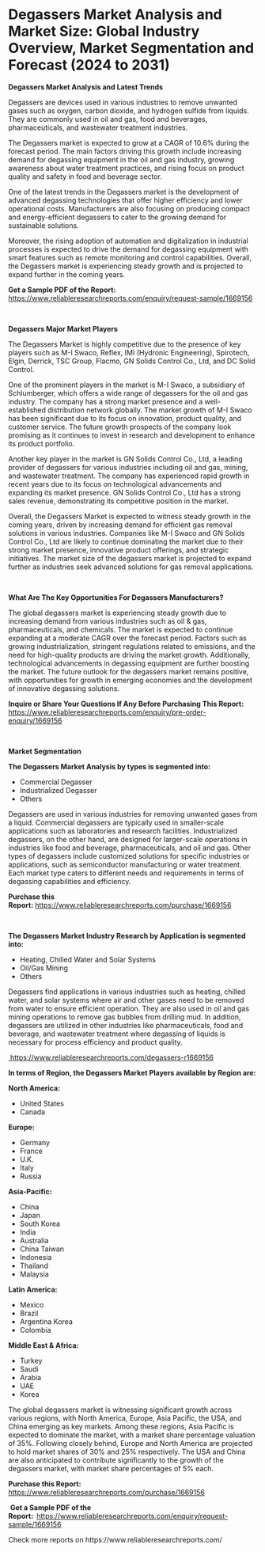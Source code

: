 <p><h1>Degassers Market Analysis and Market Size: Global Industry Overview, Market Segmentation and Forecast (2024 to 2031)</h1></p><p><strong>Degassers Market Analysis and Latest Trends</strong></p>
<p><p>Degassers are devices used in various industries to remove unwanted gases such as oxygen, carbon dioxide, and hydrogen sulfide from liquids. They are commonly used in oil and gas, food and beverages, pharmaceuticals, and wastewater treatment industries.</p><p>The Degassers market is expected to grow at a CAGR of 10.6% during the forecast period. The main factors driving this growth include increasing demand for degassing equipment in the oil and gas industry, growing awareness about water treatment practices, and rising focus on product quality and safety in food and beverage sector.</p><p>One of the latest trends in the Degassers market is the development of advanced degassing technologies that offer higher efficiency and lower operational costs. Manufacturers are also focusing on producing compact and energy-efficient degassers to cater to the growing demand for sustainable solutions.</p><p>Moreover, the rising adoption of automation and digitalization in industrial processes is expected to drive the demand for degassing equipment with smart features such as remote monitoring and control capabilities. Overall, the Degassers market is experiencing steady growth and is projected to expand further in the coming years.</p></p>
<p><strong>Get a Sample PDF of the Report:&nbsp;</strong> <a href="https://www.reliableresearchreports.com/enquiry/request-sample/1669156">https://www.reliableresearchreports.com/enquiry/request-sample/1669156</a></p>
<p>&nbsp;</p>
<p><strong>Degassers Major Market Players</strong></p>
<p><p>The Degassers Market is highly competitive due to the presence of key players such as M-I Swaco, Reflex, IMI (Hydronic Engineering), Spirotech, Elgin, Derrick, TSC Group, Flacmo, GN Solids Control Co., Ltd, and DC Solid Control.</p><p>One of the prominent players in the market is M-I Swaco, a subsidiary of Schlumberger, which offers a wide range of degassers for the oil and gas industry. The company has a strong market presence and a well-established distribution network globally. The market growth of M-I Swaco has been significant due to its focus on innovation, product quality, and customer service. The future growth prospects of the company look promising as it continues to invest in research and development to enhance its product portfolio.</p><p>Another key player in the market is GN Solids Control Co., Ltd, a leading provider of degassers for various industries including oil and gas, mining, and wastewater treatment. The company has experienced rapid growth in recent years due to its focus on technological advancements and expanding its market presence. GN Solids Control Co., Ltd has a strong sales revenue, demonstrating its competitive position in the market.</p><p>Overall, the Degassers Market is expected to witness steady growth in the coming years, driven by increasing demand for efficient gas removal solutions in various industries. Companies like M-I Swaco and GN Solids Control Co., Ltd are likely to continue dominating the market due to their strong market presence, innovative product offerings, and strategic initiatives. The market size of the degassers market is projected to expand further as industries seek advanced solutions for gas removal applications.</p></p>
<p>&nbsp;</p>
<p><strong>What Are The Key Opportunities For Degassers Manufacturers?</strong></p>
<p><p>The global degassers market is experiencing steady growth due to increasing demand from various industries such as oil & gas, pharmaceuticals, and chemicals. The market is expected to continue expanding at a moderate CAGR over the forecast period. Factors such as growing industrialization, stringent regulations related to emissions, and the need for high-quality products are driving the market growth. Additionally, technological advancements in degassing equipment are further boosting the market. The future outlook for the degassers market remains positive, with opportunities for growth in emerging economies and the development of innovative degassing solutions.</p></p>
<p><strong>Inquire or Share Your Questions If Any Before Purchasing This Report:</strong> <a href="https://www.reliableresearchreports.com/enquiry/pre-order-enquiry/1669156">https://www.reliableresearchreports.com/enquiry/pre-order-enquiry/1669156</a></p>
<p>&nbsp;</p>
<p><strong>Market Segmentation</strong></p>
<p><strong>The Degassers Market Analysis by types is segmented into:</strong></p>
<p><ul><li>Commercial Degasser</li><li>Industrialized Degasser</li><li>Others</li></ul></p>
<p><p>Degassers are used in various industries for removing unwanted gases from a liquid. Commercial degassers are typically used in smaller-scale applications such as laboratories and research facilities. Industrialized degassers, on the other hand, are designed for larger-scale operations in industries like food and beverage, pharmaceuticals, and oil and gas. Other types of degassers include customized solutions for specific industries or applications, such as semiconductor manufacturing or water treatment. Each market type caters to different needs and requirements in terms of degassing capabilities and efficiency.</p></p>
<p><strong>Purchase this Report:&nbsp;</strong><a href="https://www.reliableresearchreports.com/purchase/1669156">https://www.reliableresearchreports.com/purchase/1669156</a></p>
<p>&nbsp;</p>
<p><strong>The Degassers Market Industry Research by Application is segmented into:</strong></p>
<p><ul><li>Heating, Chilled Water and Solar Systems</li><li>Oil/Gas Mining</li><li>Others</li></ul></p>
<p><p>Degassers find applications in various industries such as heating, chilled water, and solar systems where air and other gases need to be removed from water to ensure efficient operation. They are also used in oil and gas mining operations to remove gas bubbles from drilling mud. In addition, degassers are utilized in other industries like pharmaceuticals, food and beverage, and wastewater treatment where degassing of liquids is necessary for process efficiency and product quality.</p></p>
<p><a href="https://www.reliableresearchreports.com/degassers-r1669156">&nbsp;https://www.reliableresearchreports.com/degassers-r1669156</a></p>
<p><strong>In terms of Region, the Degassers Market Players available by Region are:</strong></p>
<p>
    <p> <strong> North America: </strong>
        <ul>
            <li>United States</li>
            <li>Canada</li>
        </ul>
        </p> 
    <p> <strong> Europe: </strong>
        <ul>
            <li>Germany</li>
            <li>France</li>
            <li>U.K.</li>
            <li>Italy</li>
            <li>Russia</li>
        </ul>
        </p> 
    <p> <strong> Asia-Pacific: </strong>
        <ul>
            <li>China</li>
            <li>Japan</li>
            <li>South Korea</li>
            <li>India</li>
            <li>Australia</li>
            <li>China Taiwan</li>
            <li>Indonesia</li>
            <li>Thailand</li>
            <li>Malaysia</li>
        </ul>
        </p> 
    <p> <strong> Latin America: </strong>
        <ul>
            <li>Mexico</li>
            <li>Brazil</li>
            <li>Argentina Korea</li>
            <li>Colombia</li>
        </ul>
        </p> 
    <p> <strong> Middle East & Africa: </strong>
        <ul>
            <li>Turkey</li>
            <li>Saudi</li>
            <li>Arabia</li>
            <li>UAE</li>
            <li>Korea</li>
        </ul>
    </p>
    </p>
<p><p>The global degassers market is witnessing significant growth across various regions, with North America, Europe, Asia Pacific, the USA, and China emerging as key markets. Among these regions, Asia Pacific is expected to dominate the market, with a market share percentage valuation of 35%. Following closely behind, Europe and North America are projected to hold market shares of 30% and 25% respectively. The USA and China are also anticipated to contribute significantly to the growth of the degassers market, with market share percentages of 5% each.</p></p>
<p><strong>Purchase this Report: </strong><a href="https://www.reliableresearchreports.com/purchase/1669156">https://www.reliableresearchreports.com/purchase/1669156</a></p>
<p>&nbsp;<strong>Get a Sample PDF of the Report:&nbsp;&nbsp;</strong><a href="https://www.reliableresearchreports.com/enquiry/request-sample/1669156">https://www.reliableresearchreports.com/enquiry/request-sample/1669156</a></p>
<p><strong></strong></p>
<p>Check more reports on https://www.reliableresearchreports.com/</p>